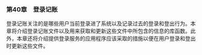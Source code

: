 ### 第40章　登录记账

登录记账关注的是哪些用户当前登录进了系统以及记录过去的登录和登出行为。本章将介绍登录记账文件以及用来获取和更新这些文件中所包含的信息的库函数。此外，本章还将介绍提供登录服务的应用程序应该采取的措施以便在用户登录和登出时更新这些文件。

